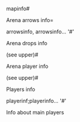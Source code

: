mapinfo#

Arena arrows info=

arrowsinfo, arrowsinfo...
'#'

Arena drops info

(see upper)#

Arena player info

(see upper)#

Players info

playerinf;playerinfo...
'#'

Info about main players
